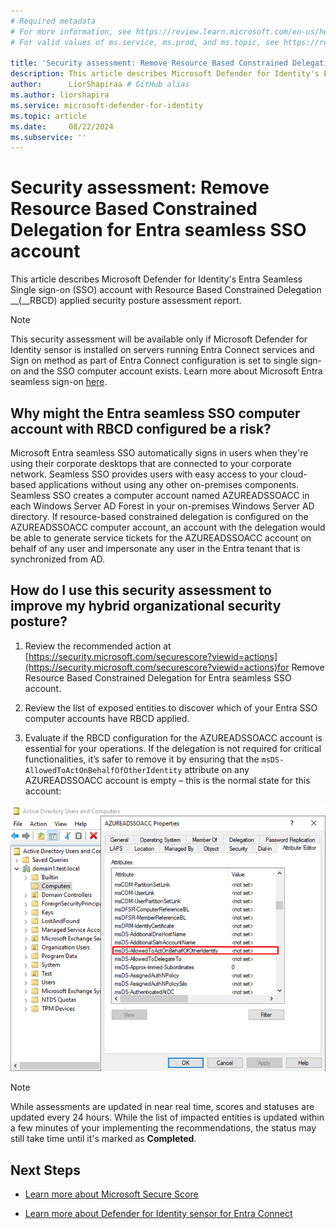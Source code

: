 ```yaml
---
# Required metadata
# For more information, see https://review.learn.microsoft.com/en-us/help/platform/learn-editor-add-metadata?branch=main
# For valid values of ms.service, ms.prod, and ms.topic, see https://review.learn.microsoft.com/en-us/help/platform/metadata-taxonomies?branch=main

title: 'Security assessment: Remove Resource Based Constrained Delegation for Entra seamless SSO account'
description: This article describes Microsoft Defender for Identity's Entra Seamless Single sign-on (SSO) account with Resource Based Constrained Delegation (RBCD) applied security posture assessment report.
author:      LiorShapiraa # GitHub alias
ms.author: liorshapira
ms.service: microsoft-defender-for-identity
ms.topic: article
ms.date:     08/22/2024
ms.subservice: ''
---
```


# Security assessment: Remove Resource Based Constrained Delegation for Entra seamless SSO account

This article describes Microsoft Defender for Identity's Entra Seamless Single sign-on (SSO) account with Resource Based Constrained Delegation __(__RBCD) applied security posture assessment report.

> [!NOTE]
> This security assessment will be available only if Microsoft Defender for Identity sensor is installed on servers running Entra Connect services and Sign on method as part of Entra Connect configuration is set to single sign-on and the SSO computer account exists. Learn more about Microsoft Entra seamless sign-on [here](http://go.microsoft.com/fwlink/LinkID=829638).
## Why might the Entra seamless SSO computer account with RBCD configured be a risk?

Microsoft Entra seamless SSO automatically signs in users when they're using their corporate desktops that are connected to your corporate network. Seamless SSO provides users with easy access to your cloud-based applications without using any other on-premises components. Seamless SSO creates a computer account named AZUREADSSOACC in each Windows Server AD Forest in your on-premises Windows Server AD directory. If resource-based constrained delegation is configured on the AZUREADSSOACC computer account, an account with the delegation would be able to generate service tickets for the AZUREADSSOACC account on behalf of any user and impersonate any user in the Entra tenant that is synchronized from AD.

## How do I use this security assessment to improve my hybrid organizational security posture?

1. Review the recommended action at [https://security.microsoft.com/securescore?viewid=actions](https://security.microsoft.com/securescore?viewid=actions)for Remove Resource Based Constrained Delegation for Entra seamless SSO account.

1. Review the list of exposed entities to discover which of your Entra SSO computer accounts have RBCD applied.

1. Evaluate if the RBCD configuration for the AZUREADSSOACC account is essential for your operations. If the delegation is not required for critical functionalities, it’s safer to remove it by ensuring that the `msDS-AllowedToActOnBehalfOfOtherIdentity` attribute on any AZUREADSSOACC account is empty – this is the normal state for this account:

![User's image](media/remove-rbcd-entra-seamless-singesignin-account/image.png)

> [!NOTE]
> While assessments are updated in near real time, scores and statuses are updated every 24 hours. While the list of impacted entities is updated within a few minutes of your implementing the recommendations, the status may still take time until it's marked as __Completed__.
## Next Steps

- [Learn more about Microsoft Secure Score](/microsoft-365/security/defender/microsoft-secure-score)

- [Learn more about Defender for Identity sensor for Entra Connect](https://aka.ms/MdiSensorForEntraConnectInstallation) 

